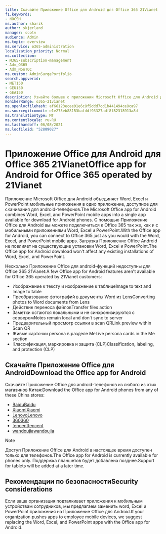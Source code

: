 ```yaml
---
title: Скачайте Приложение Office для Android для Office 365 21Vianet
f1.keywords:
- NOCSH
ms.author: sharik
author: skjerland
manager: scotv
audience: Admin
ms.topic: overview
ms.service: o365-administration
localization_priority: Normal
ms.collection:
- M365-subscription-management
- Adm_O365
- Adm_NonTOC
ms.custom: AdminSurgePortfolio
search.appverid:
- MET150
- GEU150
- GEA150
description: Узнайте больше о приложении Microsoft Office для Android для Office 365 21Vianet и о том, как скачать его для клиентов в Китае.
monikerRange: o365-21vianet
ms.openlocfilehash: af66123ecee91e6c8f5ddd7cd1b441494ce8ca97
ms.sourcegitcommit: e1e275eb88153bafddf93327adf8f82318913a8d
ms.translationtype: MT
ms.contentlocale: ru-RU
ms.lasthandoff: 06/08/2021
ms.locfileid: "52809027"
---
```

# <a name="office-app-for-android-for-office-365-operated-by-21vianet"></a><span data-ttu-id="e2c28-103">Приложение Office для Android для Office 365 21Vianet</span><span class="sxs-lookup"><span data-stu-id="e2c28-103">Office app for Android for Office 365 operated by 21Vianet</span></span>

<span data-ttu-id="e2c28-104">Приложение Microsoft Office для Android объединяет Word, Excel и PowerPoint мобильные приложения в одно приложение, доступное для скачивания для android-телефонов.</span><span class="sxs-lookup"><span data-stu-id="e2c28-104">The Microsoft Office app for Android combines Word, Excel, and PowerPoint mobile apps into a single app available for download for Android phones.</span></span> <span data-ttu-id="e2c28-105">С помощью Приложение Office для Android вы можете подключиться к Office 365 так же, как и с мобильными приложениями Word, Excel и PowerPoint.</span><span class="sxs-lookup"><span data-stu-id="e2c28-105">With the Office app for Android, you can connect to Office 365 just as you would with the Word, Excel, and PowerPoint mobile apps.</span></span> <span data-ttu-id="e2c28-106">Загрузка Приложение Office Android не повлияет на существующие установки Word, Excel и PowerPoint.</span><span class="sxs-lookup"><span data-stu-id="e2c28-106">The Office app for Android download won't affect any existing installations of Word, Excel, and PowerPoint.</span></span>

<span data-ttu-id="e2c28-107">Несколько Приложение Office для android-функций недоступны для Office 365 21Vianet:</span><span class="sxs-lookup"><span data-stu-id="e2c28-107">A few Office app for Android features aren't available for Office 365 operated by 21Vianet customers:</span></span>

- <span data-ttu-id="e2c28-108">Изображение к тексту и изображение к таблице</span><span class="sxs-lookup"><span data-stu-id="e2c28-108">Image to text and Image to table</span></span> 
- <span data-ttu-id="e2c28-109">Преобразование фотографий в документы Word из Lens</span><span class="sxs-lookup"><span data-stu-id="e2c28-109">Converting photos to Word documents from Lens</span></span> 
- <span data-ttu-id="e2c28-110">Действие переноса файлов</span><span class="sxs-lookup"><span data-stu-id="e2c28-110">Transfer files action</span></span> 
- <span data-ttu-id="e2c28-111">Заметки остаются локальными и не синхронизируются с сервером</span><span class="sxs-lookup"><span data-stu-id="e2c28-111">Notes remain local and don't sync to server</span></span>
- <span data-ttu-id="e2c28-112">Предварительный просмотр ссылки в scan QR</span><span class="sxs-lookup"><span data-stu-id="e2c28-112">Link preview within Scan QR</span></span>
- <span data-ttu-id="e2c28-113">Живые карточки persona в разделе Me</span><span class="sxs-lookup"><span data-stu-id="e2c28-113">Live persona cards in the Me section</span></span>
- <span data-ttu-id="e2c28-114">Классификация, маркировка и защита (CLP)</span><span class="sxs-lookup"><span data-stu-id="e2c28-114">Classification, labeling, and protection (CLP)</span></span>


## <a name="download-the-office-app-for-android"></a><span data-ttu-id="e2c28-115">Скачайте Приложение Office для Android</span><span class="sxs-lookup"><span data-stu-id="e2c28-115">Download the Office app for Android</span></span>

<span data-ttu-id="e2c28-116">Скачайте Приложение Office для android-телефонов из любого из этих магазинов Китая:</span><span class="sxs-lookup"><span data-stu-id="e2c28-116">Download the Office app for Android phones from any of these China stores:</span></span>
- [<span data-ttu-id="e2c28-117">Baidu</span><span class="sxs-lookup"><span data-stu-id="e2c28-117">Baidu</span></span>](https://shouji.baidu.com/software/26842919.html)
- [<span data-ttu-id="e2c28-118">Xiaomi</span><span class="sxs-lookup"><span data-stu-id="e2c28-118">Xiaomi</span></span>](http://app.mi.com/details?id=com.microsoft.office.officehub&ref=search)
- [<span data-ttu-id="e2c28-119">Lenovo</span><span class="sxs-lookup"><span data-stu-id="e2c28-119">Lenovo</span></span>](https://www.lenovomm.com/appdetail/com.microsoft.office.officehub/43003745)
- [<span data-ttu-id="e2c28-120">360</span><span class="sxs-lookup"><span data-stu-id="e2c28-120">360</span></span>](http://zhushou.360.cn/detail/index/soft_id/708682?recrefer=SE_D_office%20mobile)
- [<span data-ttu-id="e2c28-121">tencent</span><span class="sxs-lookup"><span data-stu-id="e2c28-121">tencent</span></span>](https://sj.qq.com/myapp/detail.htm?apkName=com.microsoft.office.officehub)
- [<span data-ttu-id="e2c28-122">wandoujia</span><span class="sxs-lookup"><span data-stu-id="e2c28-122">wandoujia</span></span>](https://www.wandoujia.com/apps/1502895)

> [!NOTE]
> <span data-ttu-id="e2c28-123">Доступ Приложение Office для Android в настоящее время доступен только для телефонов.</span><span class="sxs-lookup"><span data-stu-id="e2c28-123">The Office app for Android is currently available for phones only.</span></span> <span data-ttu-id="e2c28-124">Поддержка планшетов будет добавлена позднее.</span><span class="sxs-lookup"><span data-stu-id="e2c28-124">Support for tablets will be added at a later time.</span></span> 


## <a name="security-considerations"></a><span data-ttu-id="e2c28-125">Рекомендации по безопасности</span><span class="sxs-lookup"><span data-stu-id="e2c28-125">Security considerations</span></span>

<span data-ttu-id="e2c28-126">Если ваша организация подталкивает приложения к мобильным устройствам сотрудников, мы предлагаем заменить word, Excel и PowerPoint приложения на Приложение Office для Android.</span><span class="sxs-lookup"><span data-stu-id="e2c28-126">If your organization pushes apps to employee mobile devices, we suggest replacing the Word, Excel, and PowerPoint apps with the Office app for Android.</span></span>  


